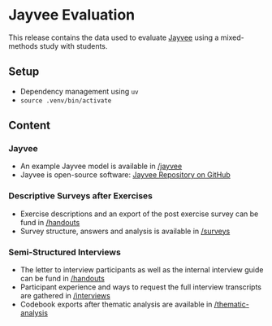 # Jayvee Evaluation
This release contains the data used to evaluate [Jayvee](https://github.com/jvalue/jayvee) using a mixed-methods study with students.

## Setup
- Dependency management using `uv`
- `source .venv/bin/activate`

## Content

### Jayvee
- An example Jayvee model is available in [/jayvee](/jayvee/)
- Jayvee is open-source software: [Jayvee Repository on GitHub](https://github.com/jvalue/jayvee)

### Descriptive Surveys after Exercises
- Exercise descriptions and an export of the post exercise survey can be fund in [/handouts](/handouts/)
- Survey structure, answers and analysis is available in [/surveys](./surveys/)


### Semi-Structured Interviews
- The letter to interview participants as well as the internal interview guide can be fund in [/handouts](/handouts/)
- Participant experience and ways to request the full interview transcripts are gathered in [/interviews](/interviews/)
- Codebook exports after thematic analysis are available in [/thematic-analysis](/thematic_analysis/)
